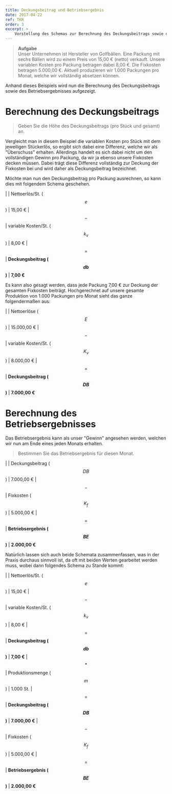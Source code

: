 ```yaml
---
title: Deckungsbeitrag und Betriebsergebnis
date: 2017-04-22
ref: TKR
order: 3
excerpt: >
    Vorstellung des Schemas zur Berechnung des Deckungsbeitrags sowie des Betriebsergebnisses anhand einer Beispielaufgabe.
---
```


> **Aufgabe**  
> Unser Unternehmen ist Hersteller von Golfbällen. Eine Packung mit sechs Bällen wird zu einem Preis von 15,00 € (netto) verkauft.
> Unsere variablen Kosten pro Packung betragen dabei 8,00 €.
> Die Fixkosten betragen 5.000,00 €.
> Aktuell produzieren wir 1.000 Packungen pro Monat, welche wir vollständig absetzen können.

Anhand dieses Beispiels wird nun die Berechnung des Deckungsbeitrags sowie des Betriebsergebnisses aufgezeigt.


# Berechnung des Deckungsbeitrags

> Geben Sie die Höhe des Deckungsbeitrags (pro Stück und gesamt) an.

Vergleicht man in diesem Beispiel die variablen Kosten pro Stück mit dem jeweiligen Stückerlös, so ergibt sich dabei eine Differenz, welche wir als "Überschuss" erhalten.
Allerdings handelt es sich dabei nicht um den vollständigen Gewinn pro Packung, da wir ja ebenso unsere Fixkosten decken müssen.
Dabei trägt diese Differenz vollständig zur Deckung der Fixkosten bei und wird daher als Deckungsbeitrag bezeichnet.

Möchte man nun den Deckungsbeitrag pro Packung ausrechnen, so kann dies mit folgendem Schema geschehen.

|       | Nettoerlös/St. ($$ e $$)            | 15,00 €
| $$-$$ | variable Kosten/St. ($$ k_v $$)     | 8,00 €
| $$=$$ | **Deckungsbeitrag ($$ db $$)**      | **7,00 €**

Es kann also gesagt werden, dass jede Packung 7,00 € zur Deckung der gesamten Fixkosten beiträgt. Hochgerechnet auf unsere gesamte Produktion von 1.000 Packungen pro Monat sieht das ganze folgendermaßen aus:


|       | Nettoerlöse ($$ E $$)               | 15.000,00 €
| $$-$$ | variable Kosten/St. ($$ K_v $$)     | 8.000,00 €
| $$=$$ | **Deckungsbeitrag ($$ DB $$)**      | **7.000,00 €**


# Berechnung des Betriebsergebnisses

Das Betriebsergebnis kann als unser "Gewinn" angesehen werden, welchen wir nun am Ende eines jeden Monats erhalten.

> Bestimmen Sie das Betriebsergebnis für diesen Monat.

|       | Deckungsbeitrag ($$ DB $$)          | 7.000,00 €
| $$-$$ | Fixkosten ($$ K_f $$)               | 5.000,00 €
| $$=$$ | **Betriebsergebnis ($$ BE $$)**     | **2.000,00 €**

Natürlich lassen sich auch beide Schemata zusammenfassen, was in der Praxis durchaus sinnvoll ist, da oft mit beiden Werten gearbeitet werden muss, wobei dann folgendes Schema zu Stande kommt:

|       | Nettoerlös/St. ($$ e $$)            | 15,00 €
| $$-$$ | variable Kosten/St. ($$ k_v $$)     | 8,00 €
| $$=$$ | **Deckungsbeitrag ($$ db $$)**      | **7,00 €**
| $$*$$ | Produktionsmenge ($$ m $$)          | 1.000 St.
| $$=$$ | **Deckungsbeitrag ($$ DB $$)**      | **7.000,00 €**
| $$-$$ | Fixkosten ($$ K_f $$)               | 5.000,00 €
| $$=$$ | **Betriebsergebnis ($$ BE $$)**     | **2.000,00 €**
